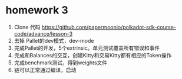 # homework 3

1. Clone 代码 https://github.com/papermoonio/polkadot-sdk-course-code/advance/lesson-3
2. 去掉 Pallet的dev模式，dev-mode
3. 完成Pallet的开发，5个extrinsic。单元测试覆盖所有错误和事件
4. 完成和Balances的交互，创建Kitty和交易Kitty都有相应的Token操作
5. 完成benchmark测试，得到weights文件
6. 链可以正常通过编译，启动
